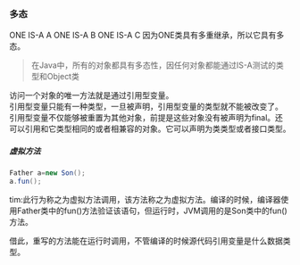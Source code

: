 ### 多态

ONE IS-A A
ONE IS-A B
ONE IS-A C
因为ONE类具有多重继承，所以它具有多态。
>在Java中，所有的对象都具有多态性，因任何对象都能通过IS-A测试的类型和Object类

访问一个对象的唯一方法就是通过引用型变量。  
引用型变量只能有一种类型，一旦被声明，引用型变量的类型就不能被改变了。  
引用型变量不仅能够被重置为其他对象，前提是这些对象没有被声明为final。还可以引用和它类型相同的或者相兼容的对象。它可以声明为类类型或者接口类型。  

##### 虚拟方法
```java
Father a=new Son();
a.fun();
```
tim:此行为称之为虚拟方法调用，该方法称之为虚拟方法。编译的时候，编译器使用Father类中的fun()方法验证该语句，但运行时，JVM调用的是Son类中的fun()方法。

借此，重写的方法能在运行时调用，不管编译的时候源代码引用变量是什么数据类型。